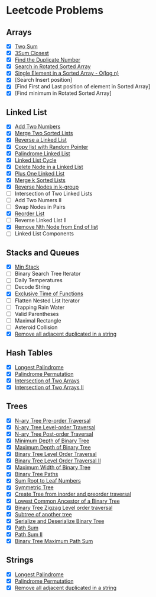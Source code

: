 # Leetcode Problems

## Arrays
- [x] [Two Sum](https://github.com/kalpak92/DataStructures_Algorithms/tree/master/LeetCode/1.%20Two%20Sum)
- [x] [3Sum Closest](https://github.com/kalpak92/DataStructures_Algorithms/tree/master/LeetCode/16.%203Sum%20closest)
- [x] [Find the Duplicate Number](https://github.com/kalpak92/DataStructures_Algorithms/tree/master/LeetCode/287.%20Find%20the%20Duplicate%20Number)
- [x] [Search in Rotated Sorted Array](https://github.com/kalpak92/DataStructures_Algorithms/tree/master/LeetCode/33.%20Search%20in%20Rotated%20Sorted%20Array)
- [x] [Single Element in a Sorted Array - O(log n)](https://github.com/kalpak92/DataStructures_Algorithms/tree/master/LeetCode/540.%20Single%20Element%20in%20a%20Sorted%20Array)
- [x] [Search Insert position]
- [x] [Find First and Last position of element in Sorted Array]
- [x] [Find minimum in Rotated Sorted Array]

## Linked List

- [x] [Add Two Numbers](https://github.com/kalpak92/DataStructures_Algorithms/tree/master/LeetCode/2.%20Add%20Two%20Numbers)
- [x] [Merge Two Sorted Lists](https://github.com/kalpak92/DataStructures_Algorithms/tree/master/LeetCode/21.%20Merge%20Two%20Sorted%20Lists)
- [x] [Reverse a Linked List](https://github.com/kalpak92/DataStructures_Algorithms/tree/master/LeetCode/206.%20Reverse%20a%20LinkedList)
- [x] [Copy list with Random Pointer](https://github.com/kalpak92/DataStructures_Algorithms/tree/master/LeetCode/138.%20Copy%20LinkedList%20with%20Random%20Pointer)
- [x] [Palindrome Linked List](https://github.com/kalpak92/DataStructures_Algorithms/tree/master/LeetCode/234.%20Palindrome%20Linked%20List)
- [x] [Linked List Cycle](https://github.com/kalpak92/DataStructures_Algorithms/tree/master/LeetCode/141.%20LinkedList%20Cycle)
- [x] [Delete Node in a Linked List](https://github.com/kalpak92/DataStructures_Algorithms/tree/master/LeetCode/237.%20Delete%20A%20Node%20in%20a%20LinkedList)
- [x] [Plus One Linked List](https://github.com/kalpak92/DataStructures_Algorithms/tree/master/LeetCode/369.%20Plus%20One%20Linked%20List)
- [x] [Merge k Sorted Lists](https://github.com/kalpak92/DataStructures_Algorithms/tree/master/LeetCode/23.%20Merge%20k%20Sorted%20Lists)
- [x] [Reverse Nodes in k-group](https://github.com/kalpak92/DataStructures_Algorithms/tree/master/LeetCode/25.%20Reverse%20Nodes%20in%20k-Group)
- [ ] Intersection of Two Linked Lists
- [ ] Add Two Numers II
- [ ] Swap Nodes in Pairs
- [x] [Reorder List](https://github.com/kalpak92/DataStructures_Algorithms/tree/master/LeetCode/143.%20Reorder%20List)
- [ ] Reverse Linked List II
- [x] [Remove Nth Node from End of list](https://github.com/kalpak92/DataStructures_Algorithms/tree/master/LeetCode/19.%20Remove%20Nth%20Node%20from%20End%20of%20List)
- [ ] Linked List Components

## Stacks and Queues

- [x] [Min Stack](https://github.com/kalpak92/DataStructures_Algorithms/tree/master/LeetCode/155.%20Min%20Stack)
- [ ] Binary Search Tree Iterator
- [ ] Daily Temperatures
- [ ] Decode String
- [x] [Exclusive Time of Functions](https://github.com/kalpak92/DataStructures_Algorithms/tree/master/LeetCode/636.%20Exclusive%20Time%20of%20Functions)
- [ ] Flatten Nested List Iterator
- [ ] Trapping Rain Water
- [ ] Valid Parentheses
- [ ] Maximal Rectangle
- [ ] Asteroid Collision
- [x] [Remove all adjacent duplicated in a string](https://github.com/kalpak92/DataStructures_Algorithms/tree/master/LeetCode/1047.%20Remove%20all%20adjacent%20duplicated%20in%20String)

## Hash Tables
- [x] [Longest Palindrome](https://github.com/kalpak92/DataStructures_Algorithms/tree/master/LeetCode/409.%20Longest%20Palindrome)
- [x] [Palindrome Permutation](https://github.com/kalpak92/DataStructures_Algorithms/tree/master/LeetCode/266.%20Palindrome%20Permutation)
- [x] [Intersection of Two Arrays](https://github.com/kalpak92/DataStructures_Algorithms/tree/master/LeetCode/349.%20Intersection%20of%20Two%20Arrays)
- [x] [Intersection of Two Arrays II](https://github.com/kalpak92/DataStructures_Algorithms/tree/master/LeetCode/350.%20Intersection%20of%20Two%20Arrays%20II)

## Trees
- [x] [N-ary Tree Pre-order Traversal](https://github.com/kalpak92/DataStructures_Algorithms/tree/master/LeetCode/589.%20N-ary%20tree%20Pre-order%20Traversal)
- [x] [N-ary Tree Level-order Traversal](https://github.com/kalpak92/DataStructures_Algorithms/tree/master/LeetCode/590.%20N-ary%20Tree%20Postorder%20Traversal)
- [x] [N-ary Tree Post-order Traversal](https://github.com/kalpak92/DataStructures_Algorithms/tree/master/LeetCode/590.%20N-ary%20Tree%20Postorder%20Traversal)
- [x] [Minimum Depth of Binary Tree](https://github.com/kalpak92/DataStructures_Algorithms/tree/master/LeetCode/111.%20Minimum%20Depth%20of%20Binary%20Tree)
- [x] [Maximum Depth of Binary Tree](https://github.com/kalpak92/DataStructures_Algorithms/tree/master/LeetCode/104.%20Maximum%20Depth%20of%20Binary%20Tree)
- [x] [Binary Tree Level Order Traversal](https://github.com/kalpak92/DataStructures_Algorithms/tree/master/LeetCode/102.%20Binary%20Tree%20Level%20Order%20Traversal)
- [x] [Binary Tree Level Order Traversal II](https://github.com/kalpak92/DataStructures_Algorithms/tree/master/LeetCode/107.%20Binary%20Tree%20Level%20Order%20Traversal%20II)
- [x] [Maximum Width of Binary Tree](https://github.com/kalpak92/DataStructures_Algorithms/tree/master/LeetCode/662.%20Maximum%20Width%20of%20Binary%20Tree)
- [x] [Binary Tree Paths](https://github.com/kalpak92/DataStructures_Algorithms/blob/master/LeetCode/257.%20Binary%20Tree%20Paths/Solution.java)
- [x] [Sum Root to Leaf Numbers](https://github.com/kalpak92/DataStructures_Algorithms/tree/master/LeetCode/129.%20Sum%20Root%20to%20Leaf%20Numbers)
- [x] [Symmetric Tree](https://github.com/kalpak92/DataStructures_Algorithms/tree/master/LeetCode/101.%20Symmetric%20Tree)
- [x] [Create Tree from inorder and preorder traversal](https://github.com/kalpak92/DataStructures_Algorithms/tree/master/LeetCode/105.%20Construct%20Binary%20Tree%20from%20Preorder%20and%20Inorder%20Traversal)
- [x] [Lowest Common Ancestor of a Binary Tree](https://github.com/kalpak92/DataStructures_Algorithms/tree/master/LeetCode/236.%20Lowest%20Common%20Ancestor%20of%20a%20Binary%20Tree)
- [x] [Binary Tree Zigzag Level order traversal](https://github.com/kalpak92/DataStructures_Algorithms/tree/master/LeetCode/103.%20Binary%20Tree%20Zigzag%20Level%20Order%20Traversal)
- [x] [Subtree of another tree](https://github.com/kalpak92/DataStructures_Algorithms/tree/master/LeetCode/572.%20Subtree%20of%20Another%20Tree)
- [x] [Serialize and Deserialize Binary Tree](https://github.com/kalpak92/DataStructures_Algorithms/tree/master/LeetCode/297.%20Serialize%20and%20Deserialize%20Binary%20Tree)
- [x] [Path Sum](https://github.com/kalpak92/DataStructures_Algorithms/tree/master/LeetCode/112.%20Path%20Sum)
- [x] [Path Sum II](https://github.com/kalpak92/DataStructures_Algorithms/tree/master/LeetCode/113.%20Path%20Sum%20II)
- [x] [Binary Tree Maximum Path Sum](https://github.com/kalpak92/DataStructures_Algorithms/tree/master/LeetCode/124.%20Binary%20Tree%20Maximum%20Path%20Sum)

## Strings
- [x] [Longest Palindrome](https://github.com/kalpak92/DataStructures_Algorithms/tree/master/LeetCode/409.%20Longest%20Palindrome)
- [x] [Palindrome Permutation](https://github.com/kalpak92/DataStructures_Algorithms/tree/master/LeetCode/266.%20Palindrome%20Permutation)
- [x] [Remove all adjacent duplicated in a string](https://github.com/kalpak92/DataStructures_Algorithms/tree/master/LeetCode/1047.%20Remove%20all%20adjacent%20duplicated%20in%20String)